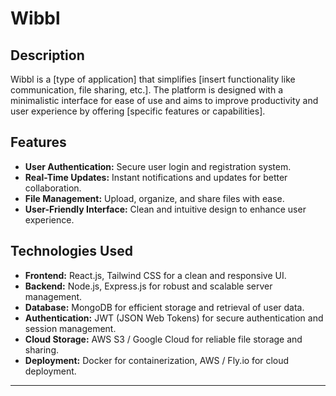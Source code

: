 # Wibbl

## Description
Wibbl is a [type of application] that simplifies [insert functionality like communication, file sharing, etc.]. The platform is designed with a minimalistic interface for ease of use and aims to improve productivity and user experience by offering [specific features or capabilities].

## Features
- **User Authentication:** Secure user login and registration system.
- **Real-Time Updates:** Instant notifications and updates for better collaboration.
- **File Management:** Upload, organize, and share files with ease.
- **User-Friendly Interface:** Clean and intuitive design to enhance user experience.
  
## Technologies Used
- **Frontend:** React.js, Tailwind CSS for a clean and responsive UI.
- **Backend:** Node.js, Express.js for robust and scalable server management.
- **Database:** MongoDB for efficient storage and retrieval of user data.
- **Authentication:** JWT (JSON Web Tokens) for secure authentication and session management.
- **Cloud Storage:** AWS S3 / Google Cloud for reliable file storage and sharing.
- **Deployment:** Docker for containerization, AWS / Fly.io for cloud deployment.

---

